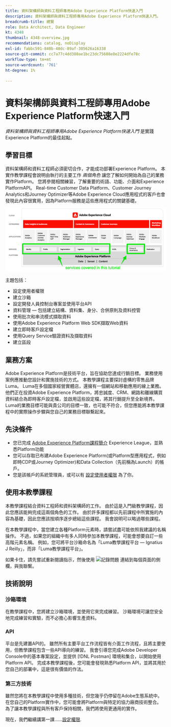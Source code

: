 ```yaml
---
title: 資料架構師與資料工程師專用Adobe Experience Platform快速入門
description: 資料架構師與資料工程師專用Adobe Experience Platform快速入門。
breadcrumb-title: 總覽
role: Data Architect, Data Engineer
kt: 4348
thumbnail: 4348-overview.jpg
recommendations: catalog, noDisplay
exl-id: fabbc591-840b-40dc-89af-305626a16338
source-git-commit: cc7a77c4dd380ae1bc23dc75608e8e2224dfe78c
workflow-type: tm+mt
source-wordcount: '761'
ht-degree: 1%

---
```


# 資料架構師與資料工程師專用Adobe Experience Platform快速入門

<!--5min-->

_資料架構師與資料工程師專用Adobe Experience Platform快速入門_ 是實踐Experience Platform的最佳起點。


<!--How do we address ETL-->

## 學習目標

資料架構師和資料工程師必須密切合作，才能成功部署Experience Platform。 本實作教學課程會說明由執行的主要工作 _兩個角色_ 讓您了解如何開始為自己的業務實作Platform。 您將參閱相關練習，了解重要的術語、功能、介面和Experience PlatformAPI。 Real-time Customer Data Platform、Customer Journey Analytics和Journey Optimizer等Adobe Experience Cloud應用程式的客戶也會發現此內容很實用，因為Platform服務是這些應用程式的關鍵基礎。

![Adobe Experience Cloud行銷架構，重點說明本教學課程所涵蓋的Platform服務：身分、設定檔、細分、擷取、查詢和控管](assets/marketecture.png)

主題包括：

* 設定使用者權限
* 建立沙箱
* 設定開發人員控制台專案並使用平台API
* 資料管理 — 包括建立結構、資料集、身分、合併原則及資料控管
* 使用批次和串流模式擷取資料
* 使用Adobe Experience Platform Web SDK擷取Web資料
* 建立即時客戶設定檔
* 使用Query Service驗證資料及擷取資料
* 建立區段

## 業務方案

Adobe Experience Platform是技術平台，旨在協助您達成行銷目標。 業務使用案例應推動您設計和實施技術的方式。 本教學課程主要探討虛構的零售品牌Luma。 Luma在多個國家經營實體店，還擁有一個網站和移動應用的線上業務。 他們正在投資Adobe Experience Platform，將忠誠度、CRM、網路和離線購買資料結合為即時客戶設定檔，並啟用這些設定檔，將其行銷提升至全新境界。 Luma的業務目標可能與貴公司的目標一致，也可能不符合，但您應能將本教學課程中的實際操作步驟與您自己的業務目標聯繫起來。

## 先決條件

* 您已完成 [Adobe Experience Platform課程簡介](https://experienceleague.adobe.com/?recommended=ExperiencePlatform-U-1-2020.1) Experience League，並熟悉Platform功能
* 您可以存取已布建Adobe Experience Platform(或Platform型應用程式，例如即時CDP或Journey Optimizer)和Data Collection（先前稱為Launch）的帳戶。
* 您是該帳戶的系統管理員，或可以有 [設定使用者權限](configure-permissions.md) 為了你。

## 使用本教學課程

本教學課程結合資料工程師和資料架構師的工作。 由於這是入門級教學課程，因此您應該能夠完成這兩個角色的工作。 由於許多課程都以先前課程中所實施的內容為基礎，因此您應該按順序逐步總結這些課程。 我會說明可以略過哪些課程。

在本教學課程中，當您建立各種Platform元素時，請嘗試盡可能依照我建議的名稱操作。 不過，如果您的組織中有多人同時參加本教學課程，可能會想要自訂一些高階元素名稱。 例如，您可將平台沙箱命名為「Luma教學課程平台 — Ignatius J Reilly」，而非「Luma教學課程平台」。

如果卡住，請先嘗試重新閱讀指示，然後使用 ![記錄問題](https://experienceleague.adobe.com/assets/img/feedback.svg) 連結到每個頁面的側欄，與我聯繫。

## 技術說明

### 沙箱環境

在教學課程中，您將建立沙箱環境，並使用它來完成練習。 沙箱環境可讓您安全地完成練習和實驗，而不必擔心影響生產資料。

### API

平台是先建置API的。 雖然所有主要平台工作流程皆有介面工作流程，且將主要使用，但教學課程包含一些API導向的練習。 我會引導您完成Adobe Developer Console中的基本專案設定，並提供 [!DNL Postman] 環境和集合，以開始使用Platform API。 完成本教學課程後，您可能會發現熟悉Platform API，並將其用於您自己的部署中，這是很有價值的作法。

### 第三方技術

雖然您將在本教學課程中使用多種技術，但您幾乎仍停留在Adobe生態系統中。 在您自己的Platform實作中，您可能會將Platform與特定的協力廠商技術整合。 為了讓本教學課程與所有客戶保持相關，我們將使用更通用的實作。

現在，我們繼續講第一課……[設定權限](configure-permissions.md).
